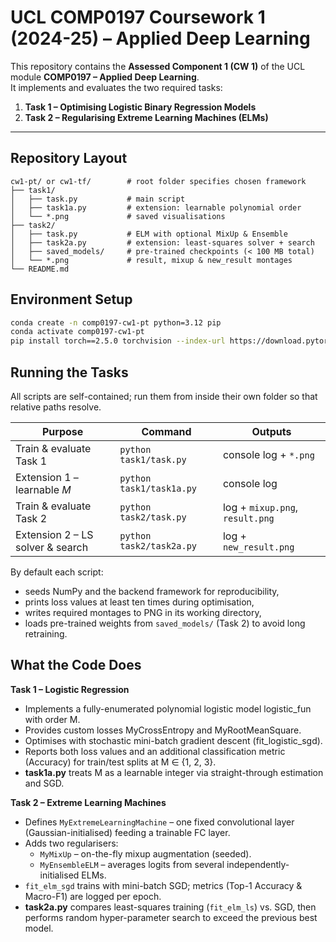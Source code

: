 # UCL COMP0197 Coursework 1 (2024-25) – Applied Deep Learning  

This repository contains the **Assessed Component 1 (CW 1)** of the UCL module **COMP0197 – Applied Deep Learning**.  
It implements and evaluates the two required tasks:

1. **Task 1 – Optimising Logistic Binary Regression Models**  
2. **Task 2 – Regularising Extreme Learning Machines (ELMs)**  

---

## Repository Layout

```text
cw1-pt/ or cw1-tf/        # root folder specifies chosen framework
├── task1/
│   ├── task.py           # main script
│   ├── task1a.py         # extension: learnable polynomial order
│   └── *.png             # saved visualisations
├── task2/
│   ├── task.py           # ELM with optional MixUp & Ensemble
│   ├── task2a.py         # extension: least-squares solver + search
│   ├── saved_models/     # pre-trained checkpoints (< 100 MB total)
│   └── *.png             # result, mixup & new_result montages
└── README.md
```

## Environment Setup

```bash
conda create -n comp0197-cw1-pt python=3.12 pip
conda activate comp0197-cw1-pt
pip install torch==2.5.0 torchvision --index-url https://download.pytorch.org/whl/cpu
```
## Running the Tasks

All scripts are self-contained; run them from inside their own folder so that relative paths resolve.

| Purpose                          | Command                  | Outputs                         |
| -------------------------------- | ------------------------ | ------------------------------- |
| Train & evaluate Task 1          | `python task1/task.py`   | console log + `*.png`           |
| Extension 1 – learnable *M*      | `python task1/task1a.py` | console log                     |
| Train & evaluate Task 2          | `python task2/task.py`   | log + `mixup.png`, `result.png` |
| Extension 2 – LS solver & search | `python task2/task2a.py` | log + `new_result.png`          |

By default each script:
- seeds NumPy and the backend framework for reproducibility,
- prints loss values at least ten times during optimisation,
- writes required montages to PNG in its working directory,
- loads pre-trained weights from `saved_models/` (Task 2) to avoid long retraining.

## What the Code Does

**Task 1 – Logistic Regression**
- Implements a fully-enumerated polynomial logistic model logistic_fun with order M.
- Provides custom losses MyCrossEntropy and MyRootMeanSquare.
- Optimises with stochastic mini-batch gradient descent (fit_logistic_sgd).
- Reports both loss values and an additional classification metric (Accuracy) for train/test splits at M ∈ {1, 2, 3}.
- **task1a.py** treats M as a learnable integer via straight-through estimation and SGD.

**Task 2 – Extreme Learning Machines**
- Defines `MyExtremeLearningMachine` – one fixed convolutional layer (Gaussian-initialised) feeding a trainable FC layer.
- Adds two regularisers:
  -   `MyMixUp` – on-the-fly mixup augmentation (seeded).
  -   `MyEnsembleELM` – averages logits from several independently-initialised ELMs.
- `fit_elm_sgd` trains with mini-batch SGD; metrics (Top-1 Accuracy & Macro-F1) are logged per epoch.
- **task2a.py** compares least-squares training (`fit_elm_ls`) vs. SGD, then performs random hyper-parameter search to exceed the previous best model.
